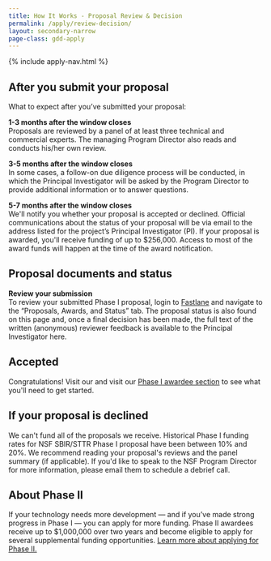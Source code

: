 ```yaml
---
title: How It Works - Proposal Review & Decision
permalink: /apply/review-decision/
layout: secondary-narrow
page-class: gdd-apply
---
```

{% include apply-nav.html %}
<section class="usa-section full-bleed-bg">
  <h2>After you submit your proposal</h2>
  <p>What to expect after you’ve submitted your proposal:</p>
  <p><b>1-3 months after the window closes</b>
    <br>Proposals are reviewed by a panel of at least three technical and commercial experts. The managing Program Director also reads and conducts his/her own review.
  </p>
  <p><b>3-5 months after the window closes</b>
    <br>In some cases, a follow-on due diligence process will be conducted, in which the Principal Investigator will be asked by the Program Director to provide additional information or to answer questions.
  </p>
    <p><b>5-7 months after the window closes</b>
    <br>We'll notify you whether your proposal is accepted or declined.  Official communications about the status of your proposal will be via email to the address listed for the project’s Principal Investigator (PI).  If your proposal is awarded, you'll receive funding of up to $256,000.  Access to most of the award funds will happen at the time of the award notification.
  </p>
 </section>
<section class="usa-section full-bleed-bg--lightblue">
  <h2>Proposal documents and status</h2>
  <p><b>Review your submission</b>
    <br>To review your submitted Phase I proposal, login to <a href="https://www.fastlane.nsf.gov/">Fastlane</a> and navigate to the “Proposals, Awards, and Status” tab.  The proposal status is also found on this page and, once a final decision has been made, the full text of the written (anonymous) reviewer feedback is available to the Principal Investigator here.
  </p>
  </section>
<section class="usa-section full-bleed-bg">
  <h2>Accepted</h2>
  <p>Congratulations! Visit our and visit our <a href="{{ site.baseurl }}/resources/awardees/phase-1/">Phase I awardee section</a> to see what you'll need to get started. </p>
</section>
<section class="usa-section full-bleed-bg--lightblue">
  <h2>If your proposal is declined</h2>
  <p>We can't fund all of the proposals we receive. Historical Phase I funding rates for NSF SBIR/STTR Phase I proposal have been between 10% and 20%. We recommend reading your proposal's reviews and the panel summary (if applicable). If you'd like to speak to the NSF Program Director for more information, please email them to schedule a debrief call.</p>
</section>
<section class="usa-section full-bleed-bg">
  <h2>About Phase II</h2>
  <p>If your technology needs more development — and if you’ve made strong progress in Phase I — you can apply for
    more funding. Phase II awardees receive up to $1,000,000 over two years and become eligible to apply for several supplemental funding opportunities.
    <a href="{{ site.baseurl }}/resources/awardees/phase-2/apply">Learn more about applying for Phase II. </a> 
  </p>
</section>
